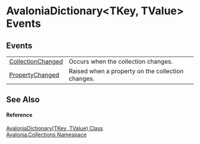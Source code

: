 # AvaloniaDictionary&lt;TKey, TValue&gt; Events




## Events
<table>
<tr>
<td><a href="E_Avalonia_Collections_AvaloniaDictionary_2_CollectionChanged">CollectionChanged</a></td>
<td>Occurs when the collection changes.</td>
</tr>
<tr>
<td><a href="E_Avalonia_Collections_AvaloniaDictionary_2_PropertyChanged">PropertyChanged</a></td>
<td>Raised when a property on the collection changes.</td>
</tr>
</table>

## See Also


#### Reference
<a href="T_Avalonia_Collections_AvaloniaDictionary_2">AvaloniaDictionary(TKey, TValue) Class</a>  
<a href="N_Avalonia_Collections">Avalonia.Collections Namespace</a>  
